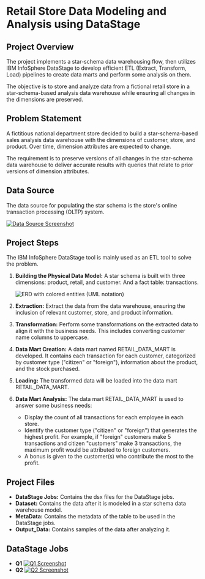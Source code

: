 # Retail Store Data Modeling and Analysis using DataStage

## Project Overview
The project implements a star-schema data warehousing flow, then utilizes IBM InfoSphere DataStage to develop efficient ETL (Extract, Transform, Load) pipelines to create data marts and perform some analysis on them.

The objective is to store and analyze data from a fictional retail store in a star-schema-based analysis data warehouse while ensuring all changes in the dimensions are preserved.

## Problem Statement
A fictitious national department store decided to build a star-schema-based sales analysis data warehouse with the dimensions of customer, store, and product. Over time, dimension attributes are expected to change.

The requirement is to preserve versions of all changes in the star-schema data warehouse to deliver accurate results with queries that relate to prior versions of dimension attributes.

## Data Source
The data source for populating the star schema is the store's online transaction processing (OLTP) system.

[![Data Source Screenshot](https://drive.google.com/uc?id=1VhT6mIpPyITC0anDernZsjgTAQ15mQqs)](https://drive.google.com/file/d/1VhT6mIpPyITC0anDernZsjgTAQ15mQqs/view?usp=sharing)

## Project Steps
The IBM InfoSphere DataStage tool is mainly used as an ETL tool to solve the problem.

1. **Building the Physical Data Model:** A star schema is built with three dimensions: product, retail, and customer. And a fact table: transactions.

   ![ERD with colored entities (UML notation)](https://drive.google.com/uc?id=10QaPTSKGJuaAsNg_DnMhpxHLaUI4bgjw)

2. **Extraction:** Extract the data from the data warehouse, ensuring the inclusion of relevant customer, store, and product information.

3. **Transformation:** Perform some transformations on the extracted data to align it with the business needs. This includes converting customer name columns to uppercase.

4. **Data Mart Creation:** A data mart named RETAIL_DATA_MART is developed. It contains each transaction for each customer, categorized by customer type ("citizen" or "foreign"), information about the product, and the stock purchased.

5. **Loading:** The transformed data will be loaded into the data mart RETAIL_DATA_MART.

6. **Data Mart Analysis:** The data mart RETAIL_DATA_MART is used to answer some business needs:

   - Display the count of all transactions for each employee in each store.
   - Identify the customer type ("citizen" or "foreign") that generates the highest profit. For example, if "foreign" customers make 5 transactions and citizen "customers" make 3 transactions, the maximum profit would be attributed to foreign customers.
   - A bonus is given to the customer(s) who contribute the most to the profit.

## Project Files
- **DataStage Jobs:** Contains the dsx files for the DataStage jobs.
- **Dataset:** Contains the data after it is modeled in a star schema data warehouse model.
- **MetaData:** Contains the metadata of the table to be used in the DataStage jobs.
- **Output_Data:** Contains samples of the data after analyzing it.

## DataStage Jobs
- **Q1**
  [![Q1 Screenshot](https://drive.google.com/uc?id=14ImCyLGv00FKthFNJKMj4l1KEU5UXfnE)](https://drive.google.com/file/d/14ImCyLGv00FKthFNJKMj4l1KEU5UXfnE/view?usp=sharing)
- **Q2**
  [![Q2 Screenshot](https://drive.google.com/uc?id=1yj3kkVEG5g0ORRDT0uS6Vj7-NMwzb0rL)](https://drive.google.com/file/d/1yj3kkVEG5g0ORRDT0uS6Vj7-NMwzb0rL/view?usp=sharing)
